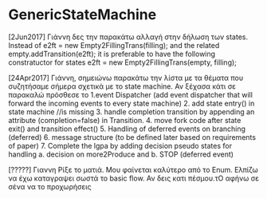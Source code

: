 # GenericStateMachine

[2Jun2017] Γιάννη δες την παρακάτω αλλαγή στην δήλωση των states.
Instead of 
e2ft = new Empty2FillingTrans(filling);
and the related
empty.addTransition(e2ft); 
it is preferable to have the following constratuctor for states 
e2ft = new Empty2FillingTrans(empty, filling);

[24Apr2017]
Γιάννη, σημειώνω παρακάτω την λίστα με τα θέματα που συζητήσαμε σήμερα σχετικά με το state machine. Αν ξέχασα κάτι σε παρακαλώ πρόσθεσε το
1.event Dispatcher (add event dispatcher that will forward the incoming events to every state machine)
2. add state entry()  in state machine //is  missing
3. handle completion transition by appending  an attribute  (completion=false) in Transition.
4. move fork code after state exit() and transition effect()
5. Handling of deferred events on branching (deferred)
6. message structure (to be defined later based on requirements of paper)
7. Complete the lgpa by adding decision pseudo states for handling
    a. decision on more2Produce and
    b. STOP (deferred event) 

[?????]
Γιαννη Ρίξε το ματιά. Μου φαίνεται καλύτερο από το Enum. Ελπίζω να έχω καταγραψει σωστά το basic flow. Αν δεις κατι πέσμου.τΟ αφήνω σε σένα να το προχωρήσεις
